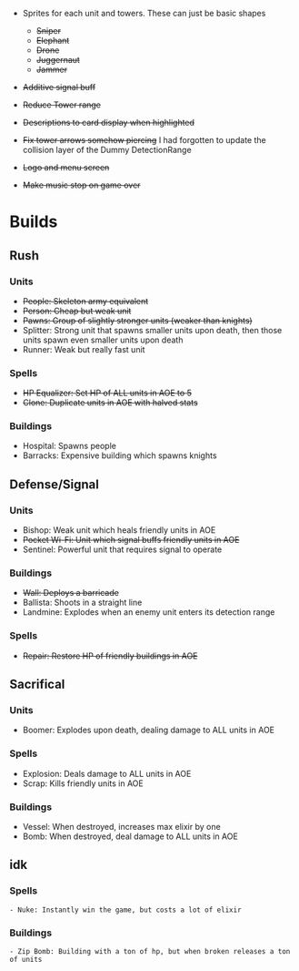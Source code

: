 
- Sprites for each unit and towers. These can just be basic shapes
    - ~~Sniper~~
    - ~~Elephant~~
    - ~~Drone~~
    - ~~Juggernaut~~
    - ~~Jammer~~

- ~~Additive signal buff~~
- ~~Reduce Tower range~~
- ~~Descriptions to card display when highlighted~~
- ~~Fix tower arrows somehow piercing~~ I had forgotten to update the collision layer of the Dummy DetectionRange 
- ~~Logo and menu screen~~
- ~~Make music stop on game over~~

# Builds
## Rush
### Units
- ~~People: Skeleton army equivalent~~
- ~~Person: Cheap but weak unit~~
- ~~Pawns: Group of slightly stronger units (weaker than knights)~~
- Splitter: Strong unit that spawns smaller units upon death, then those units spawn even smaller units upon death
- Runner: Weak but really fast unit

### Spells
- ~~HP Equalizer: Set HP of ALL units in AOE to 5~~
- ~~Clone: Duplicate units in AOE with halved stats~~

### Buildings
- Hospital: Spawns people
- Barracks: Expensive building which spawns knights

## Defense/Signal

### Units
- Bishop: Weak unit which heals friendly units in AOE
- ~~Pocket Wi-Fi: Unit which signal buffs friendly units in AOE~~
- Sentinel: Powerful unit that requires signal to operate

### Buildings
- ~~Wall: Deploys a barricade~~
- Ballista: Shoots in a straight line
- Landmine: Explodes when an enemy unit enters its detection range

### Spells
- ~~Repair: Restore HP of friendly buildings in AOE~~ 

## Sacrifical

### Units
- Boomer: Explodes upon death, dealing damage to ALL units in AOE

### Spells
- Explosion: Deals damage to ALL units in AOE
- Scrap: Kills friendly units in AOE

### Buildings
- Vessel: When destroyed, increases max elixir by one
- Bomb: When destroyed, deal damage to ALL units in AOE 

## idk

### Spells
	- Nuke: Instantly win the game, but costs a lot of elixir
### Buildings
	- Zip Bomb: Building with a ton of hp, but when broken releases a ton of units
